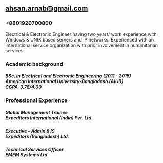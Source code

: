 ## ahsan.arnab@gmail.com 
### +8801920700800 

Electrical & Electronic Engineer having two years’ work experience with Windows & UNIX based servers and IP networks. Experienced with an international service organization with prior involvement in humanitarian services.

### Academic background

##### BSc. in Electrical and Electronic Engineering (2011 - 2015) <br /> American International University-Bangladesh (AIUB) <br /> CGPA-3.78/4.00

### Professional Experience

##### Global Management Trainee <br /> Expeditors International (India) Pvt. Ltd.
##### Executive - Admin & IS <br /> Expeditors (Bangladesh) Ltd.
##### Technical Services Officer <br /> EMEM Systems Ltd.


